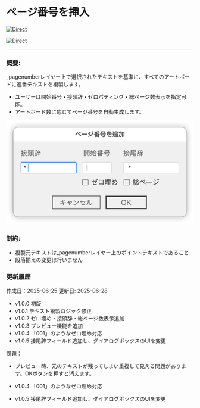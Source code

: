 # ページ番号を挿入

[![Direct](https://img.shields.io/badge/Direct%20Link-AddPageNumberFromTextSelection.jsx-ffcc00.svg)](https://github.com/swwwitch/illustrator-scripts/blob/master/jsx/AddPageNumberFromTextSelection.jsx)

[![Direct](https://img.shields.io/badge/Back%20to%20home-All%20scripts-cccccc.svg)](https://github.com/swwwitch/illustrator-scripts/blob/master/README.md)

---

### 概要:
_pagenumberレイヤー上で選択されたテキストを基準に、すべてのアートボードに連番テキストを複製します。

- ユーザーは開始番号・接頭辞・ゼロパディング・総ページ数表示を指定可能。
- アートボード数に応じてページ番号を自動生成します。

![](../png/ss-672-346-72-20250629-205331.png)

### 制約:

- 複製元テキストは_pagenumberレイヤー上のポイントテキストであること
- 段落揃えの変更は行いません

### 更新履歴

作成日：2025-06-25
更新日: 2025-06-28
- v1.0.0 初版
- v1.0.1 テキスト複製ロジック修正
- v1.0.2 ゼロ埋め・接頭辞・総ページ数表示追加
- v1.0.3 プレビュー機能を追加
- v1.0.4 「001」のようなゼロ埋め対応
- v1.0.5 接尾辞フィールド追加し、ダイアログボックスのUIを変更

課題：
- プレビュー時、元のテキストが残ってしまい重複して見える問題があります。OKボタンを押すと消えます。


- v1.0.4 「001」のようなゼロ埋め対応
- v1.0.5 接尾辞フィールド追加し、ダイアログボックスのUIを変更


